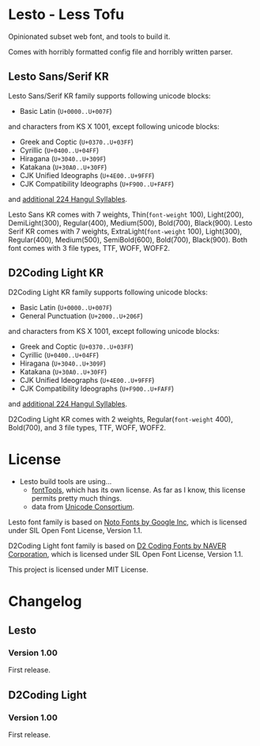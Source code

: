 # Lesto - Less Tofu

Opinionated subset web font, and tools to build it.

Comes with horribly formatted config file and horribly written parser.

## Lesto Sans/Serif KR

Lesto Sans/Serif KR family supports following unicode blocks:
* Basic Latin (`U+0000..U+007F`)

and characters from KS X 1001, except following unicode blocks:
* Greek and Coptic (`U+0370..U+03FF`)
* Cyrillic (`U+0400..U+04FF`)
* Hiragana (`U+3040..U+309F`)
* Katakana (`U+30A0..U+30FF`)
* CJK Unified Ideographs (`U+4E00..U+9FFF`)
* CJK Compatibility Ideographs (`U+F900..U+FAFF`)

and [additional 224 Hangul Syllables](http://koreantypography.org/blog/archives/4615).

Lesto Sans KR comes with 7 weights, Thin(`font-weight` 100), Light(200), DemiLight(300), Regular(400), Medium(500), Bold(700), Black(900).
Lesto Serif KR comes with 7 weights, ExtraLight(`font-weight` 100), Light(300), Regular(400), Medium(500), SemiBold(600), Bold(700), Black(900).
Both font comes with 3 file types, TTF, WOFF, WOFF2.

## D2Coding Light KR

D2Coding Light KR family supports following unicode blocks:
* Basic Latin (`U+0000..U+007F`)
* General Punctuation (`U+2000..U+206F`)

and characters from KS X 1001, except following unicode blocks:
* Greek and Coptic (`U+0370..U+03FF`)
* Cyrillic (`U+0400..U+04FF`)
* Hiragana (`U+3040..U+309F`)
* Katakana (`U+30A0..U+30FF`)
* CJK Unified Ideographs (`U+4E00..U+9FFF`)
* CJK Compatibility Ideographs (`U+F900..U+FAFF`)

and [additional 224 Hangul Syllables](http://koreantypography.org/blog/archives/4615).

D2Coding Light KR comes with 2 weights, Regular(`font-weight` 400), Bold(700), and 3 file types, TTF, WOFF, WOFF2.

# License

* Lesto build tools are using...
  * [fontTools](https://github.com/fonttools/fonttools), which has its own license. As far as I know, this license permits pretty much things.
  * data from [Unicode Consortium](http://www.unicode.org/).

Lesto font family is based on [Noto Fonts by Google Inc](https://www.google.com/get/noto/), which is licensed under SIL Open Font License, Version 1.1.

D2Coding Light font family is based on [D2 Coding Fonts by NAVER Corporation](https://github.com/naver/d2codingfont), which is licensed under SIL Open Font License, Version 1.1.

This project is licensed under MIT License.

# Changelog

## Lesto

### Version 1.00

First release.

## D2Coding Light

### Version 1.00

First release.
